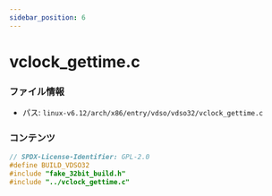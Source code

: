 ```yaml
---
sidebar_position: 6
---
```

# vclock_gettime.c

### ファイル情報

- パス: `linux-v6.12/arch/x86/entry/vdso/vdso32/vclock_gettime.c`

### コンテンツ

```c
// SPDX-License-Identifier: GPL-2.0
#define BUILD_VDSO32
#include "fake_32bit_build.h"
#include "../vclock_gettime.c"

```
